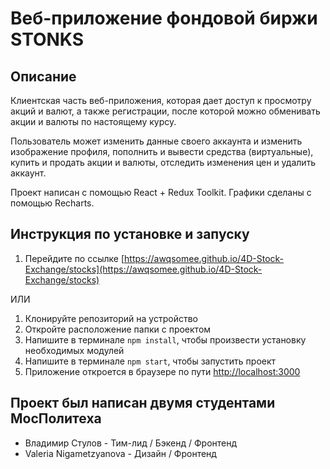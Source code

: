 # Веб-приложение фондовой биржи STONKS

## Описание

Клиентская часть веб-приложения, которая дает доступ к просмотру акций и валют, а также регистрации, после которой можно обменивать акции и валюты по настоящему курсу.

Пользователь может изменить данные своего аккаунта и изменить изображение профиля, пополнить и вывести средства (виртуальные), купить и продать акции и валюты, отследить изменения цен и удалить аккаунт.

Проект написан с помощью React + Redux Toolkit. Графики сделаны с помощью Recharts.

## Инструкция по установке и запуску
1. Перейдите по ссылке [https://awqsomee.github.io/4D-Stock-Exchange/stocks](https://awqsomee.github.io/4D-Stock-Exchange/stocks) 

ИЛИ

1. Клонируйте репозиторий на устройство
2. Откройте расположение папки с проектом
3. Напишите в терминале `npm install`, чтобы произвести установку необходимых модулей
4. Напишите в терминале `npm start`, чтобы запустить проект
5. Приложение откроется в браузере по пути [http://localhost:3000](http://localhost:3000)

## Проект был написан двумя студентами МосПолитеха
* Владимир Стулов - Тим-лид / Бэкенд / Фронтенд 
* Valeria Nigametzyanova - Дизайн / Фронтенд
